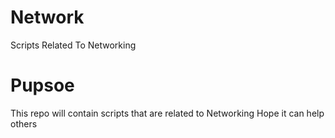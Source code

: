 # Network
 Scripts Related To Networking
# Pupsoe
This repo will contain scripts that are related to Networking
Hope it can help others